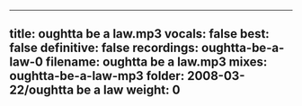 
---
title: oughtta be a law.mp3
vocals: false
best: false
definitive: false
recordings: oughtta-be-a-law-0
filename: oughtta be a law.mp3
mixes: oughtta-be-a-law-mp3
folder: 2008-03-22/oughtta be a law
weight: 0
---
